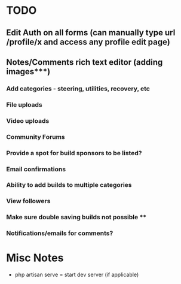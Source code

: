 # TODO

## Edit Auth on all forms (can manually type url /profile/x and access any profile edit page)

## Notes/Comments rich text editor (adding images***)

### Add categories - steering, utilities, recovery, etc

### File uploads

### Video uploads 

### Community Forums

### Provide a spot for build sponsors to be listed?

### Email confirmations

### Ability to add builds to multiple categories

### View followers

### Make sure double saving builds not possible **

### Notifications/emails for comments?

# Misc Notes

* php artisan serve = start dev server (if applicable)

